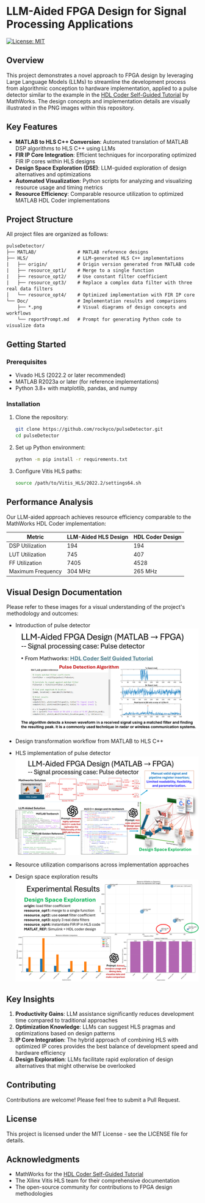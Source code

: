 # LLM-Aided FPGA Design for Signal Processing Applications

[![License: MIT](https://img.shields.io/badge/License-MIT-yellow.svg)](https://opensource.org/licenses/MIT)

## Overview

This project demonstrates a novel approach to FPGA design by leveraging Large Language Models (LLMs) to streamline the development process from algorithmic conception to hardware implementation, applied to a pulse detector similar to the example in the [HDL Coder Self-Guided Tutorial](https://github.com/mathworks/HDL-Coder-Self-Guided-Tutorial) by MathWorks. The design concepts and implementation details are visually illustrated in the PNG images within this repository.

## Key Features

- **MATLAB to HLS C++ Conversion**: Automated translation of MATLAB DSP algorithms to HLS C++ using LLMs
- **FIR IP Core Integration**: Efficient techniques for incorporating optimized FIR IP cores within HLS designs
- **Design Space Exploration (DSE)**: LLM-guided exploration of design alternatives and optimizations
- **Automated Visualization**: Python scripts for analyzing and visualizing resource usage and timing metrics
- **Resource Efficiency**: Comparable resource utilization to optimized MATLAB HDL Coder implementations

## Project Structure

All project files are organized as follows:

```
pulseDetector/
├── MATLAB/               # MATLAB reference designs
├── HLS/                  # LLM-generated HLS C++ implementations
|   ├── origin/           # Origin version generated from MATLAB code
|   ├── resource_opt1/    # Merge to a single function
|   ├── resource_opt2/    # Use constant filter coefficient
|   ├── resource_opt3/    # Replace a complex data filter with three real data filters
│   └── resource_opt4/    # Optimized implementation with FIR IP core
└── Doc/                  # Implementation results and comparisons
    ├── *.png             # Visual diagrams of design concepts and workflows
    └── reportPrompt.md   # Prompt for generating Python code to visualize data
```

## Getting Started

### Prerequisites

- Vivado HLS (2022.2 or later recommended)
- MATLAB R2023a or later (for reference implementations)
- Python 3.8+ with matplotlib, pandas, and numpy

### Installation

1. Clone the repository:
   ```bash
   git clone https://github.com/rockyco/pulseDetector.git
   cd pulseDetector
   ```

2. Set up Python environment:
   ```bash
   python -m pip install -r requirements.txt
   ```

3. Configure Vitis HLS paths:
   ```bash
   source /path/to/Vitis_HLS/2022.2/settings64.sh
   ```

## Performance Analysis

Our LLM-aided approach achieves resource efficiency comparable to the MathWorks HDL Coder implementation:

| Metric                | LLM-Aided HLS Design | HDL Coder Design |
|-----------------------|----------------------|------------------|
| DSP Utilization       | 194                  | 194              |
| LUT Utilization       | 745                  | 407              |
| FF Utilization        | 7405                 | 4528             |
| Maximum Frequency     | 304 MHz              | 265 MHz          |

## Visual Design Documentation

Please refer to these images for a visual understanding of the project's methodology and outcomes:

- Introduction of pulse detector
![PNG Image](Doc/pulseDetector1.png)

- Design transformation workflow from MATLAB to HLS C++
- HLS implementation of pulse detector
![PNG Image](Doc/pulseDetector2.png)

- Resource utilization comparisons across implementation approaches
- Design space exploration results
![PNG Image](Doc/pulseDetector3.png)

## Key Insights

1. **Productivity Gains**: LLM assistance significantly reduces development time compared to traditional approaches
2. **Optimization Knowledge**: LLMs can suggest HLS pragmas and optimizations based on design patterns
3. **IP Core Integration**: The hybrid approach of combining HLS with optimized IP cores provides the best balance of development speed and hardware efficiency
4. **Design Exploration**: LLMs facilitate rapid exploration of design alternatives that might otherwise be overlooked

## Contributing

Contributions are welcome! Please feel free to submit a Pull Request.

## License

This project is licensed under the MIT License - see the LICENSE file for details.

## Acknowledgments

- MathWorks for the [HDL Coder Self-Guided Tutorial](https://github.com/mathworks/HDL-Coder-Self-Guided-Tutorial)
- The Xilinx Vitis HLS team for their comprehensive documentation
- The open-source community for contributions to FPGA design methodologies